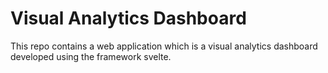 # Visual Analytics Dashboard

This repo contains a web application which is a visual analytics dashboard developed using the framework svelte. 
